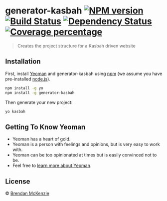 # generator-kasbah [![NPM version][npm-image]][npm-url] [![Build Status][travis-image]][travis-url] [![Dependency Status][daviddm-image]][daviddm-url] [![Coverage percentage][coveralls-image]][coveralls-url]
> Creates the project structure for a Kasbah driven website

## Installation

First, install [Yeoman](http://yeoman.io) and generator-kasbah using [npm](https://www.npmjs.com/) (we assume you have pre-installed [node.js](https://nodejs.org/)).

```bash
npm install -g yo
npm install -g generator-kasbah
```

Then generate your new project:

```bash
yo kasbah
```

## Getting To Know Yeoman

 * Yeoman has a heart of gold.
 * Yeoman is a person with feelings and opinions, but is very easy to work with.
 * Yeoman can be too opinionated at times but is easily convinced not to be.
 * Feel free to [learn more about Yeoman](http://yeoman.io/).

## License

 © [Brendan McKenzie](https://www.brendanmckenzie.com/)


[npm-image]: https://badge.fury.io/js/generator-kasbah.svg
[npm-url]: https://npmjs.org/package/generator-kasbah
[travis-image]: https://travis-ci.org/brendanmckenzie/generator-kasbah.svg?branch=master
[travis-url]: https://travis-ci.org/brendanmckenzie/generator-kasbah
[daviddm-image]: https://david-dm.org/brendanmckenzie/generator-kasbah.svg?theme=shields.io
[daviddm-url]: https://david-dm.org/brendanmckenzie/generator-kasbah
[coveralls-image]: https://coveralls.io/repos/brendanmckenzie/generator-kasbah/badge.svg
[coveralls-url]: https://coveralls.io/r/brendanmckenzie/generator-kasbah
